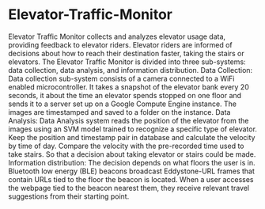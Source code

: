 # Elevator-Traffic-Monitor
Elevator Traffic Monitor collects and analyzes elevator usage data, providing feedback to elevator riders. Elevator riders are informed of decisions about how to reach their destination faster, taking the stairs or elevators. 
The Elevator Traffic Monitor is divided into three sub-systems: data collection, data analysis, and information distribution.  Data Collection: Data collection sub-system consists of a camera connected to a WiFi enabled microcontroller. It takes a snapshot of the elevator bank every 20 seconds, it about the time an elevator spends stopped on one floor and sends it to a server set up on a Google Compute Engine instance. The images are timestamped and saved to a folder on the instance. 
Data Analysis: Data Analysis system reads the position of the elevator from the images using an SVM model trained to recognize a specific type of elevator. Keep the position and timestamp pair in database and calculate the velocity by time of day. Compare the velocity with the pre-recorded time used to take stairs. So that a decision about taking elevator or stairs could be made. 
Information distribution: The decision depends on what floors the user is in. Bluetooth low energy (BLE) beacons broadcast Eddystone-URL frames that contain URLs tied to the floor the beacon is located. When a user accesses the webpage tied to the beacon nearest them, they receive relevant travel suggestions from their starting point.
